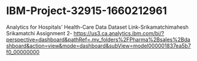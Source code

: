 # IBM-Project-32915-1660212961
Analytics for Hospitals' Health-Care Data
Dataset Link-Srikamatchimahesh
Srikamatchi Assignment 2- https://us3.ca.analytics.ibm.com/bi/?perspective=dashboard&pathRef=.my_folders%2FPharma%2Bsales%2Bdashboard&action=view&mode=dashboard&subView=model000001837ea5b7f0_00000000
